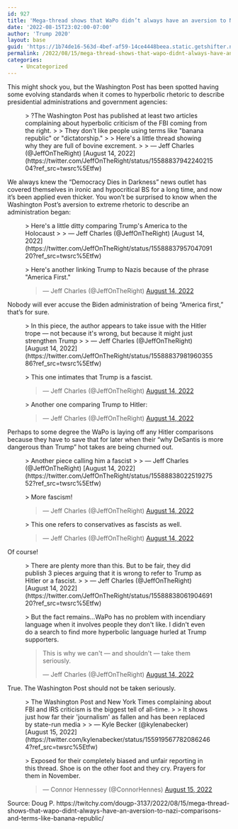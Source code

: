 ```yaml
---
id: 927
title: 'Mega-thread shows that WaPo didn’t always have an aversion to Nazi comparisons and terms like ‘banana republic’'
date: '2022-08-15T23:02:00-07:00'
author: 'Trump 2020'
layout: base
guid: 'https://1b74de16-563d-4bef-af59-14ce4448beea.static.getshifter.net/?p=927'
permalink: /2022/08/15/mega-thread-shows-that-wapo-didnt-always-have-an-aversion-to-nazi-comparisons-and-terms-like-banana-republic/
categories:
    - Uncategorized
---
```


This might shock you, but the Washington Post has been spotted having some evolving standards when it comes to hyperbolic rhetoric to describe presidential administrations and government agencies:

<figure class="wp-block-embed is-type-rich is-provider-twitter wp-block-embed-twitter"><div class="wp-block-embed__wrapper">> ?The Washington Post has published at least two articles complaining about hyperbolic criticism of the FBI coming from the right.  
>   
> They don't like people using terms like "banana republic" or "dictatorship."  
>   
> Here's a little thread showing why they are full of bovine excrement.
> 
> — Jeff Charles (@JeffOnTheRight) [August 14, 2022](https://twitter.com/JeffOnTheRight/status/1558883794224021504?ref_src=twsrc%5Etfw)

<script async="" charset="utf-8" src="https://platform.twitter.com/widgets.js"></script></div></figure>We always knew the “Democracy Dies in Darkness” news outlet has covered themselves in ironic and hypocritical BS for a long time, and now it’s been applied even thicker. You won’t be surprised to know when the Washington Post’s aversion to extreme rhetoric to describe an administration began:

<figure class="wp-block-embed is-type-rich is-provider-twitter wp-block-embed-twitter"><div class="wp-block-embed__wrapper">> Here's a little ditty comparing Trump's America to the Holocaust<https://t.co/IGwpanksjY>
> 
> — Jeff Charles (@JeffOnTheRight) [August 14, 2022](https://twitter.com/JeffOnTheRight/status/1558883795704709120?ref_src=twsrc%5Etfw)

<script async="" charset="utf-8" src="https://platform.twitter.com/widgets.js"></script></div></figure><figure class="wp-block-embed is-type-rich is-provider-twitter wp-block-embed-twitter"><div class="wp-block-embed__wrapper">> Here's another linking Trump to Nazis because of the phrase "America First."<https://t.co/QWWBaLYGng>
> 
> — Jeff Charles (@JeffOnTheRight) [August 14, 2022](https://twitter.com/JeffOnTheRight/status/1558883796757499904?ref_src=twsrc%5Etfw)

<script async="" charset="utf-8" src="https://platform.twitter.com/widgets.js"></script></div></figure>Nobody will ever accuse the Biden administration of being “America first,” that’s for sure.

<figure class="wp-block-embed is-type-rich is-provider-twitter wp-block-embed-twitter"><div class="wp-block-embed__wrapper">> In this piece, the author appears to take issue with the Hitler trope — not because it's wrong, but because it might just strengthen Trump<https://t.co/zahcRESDS5>
> 
> — Jeff Charles (@JeffOnTheRight) [August 14, 2022](https://twitter.com/JeffOnTheRight/status/1558883798196035586?ref_src=twsrc%5Etfw)

<script async="" charset="utf-8" src="https://platform.twitter.com/widgets.js"></script></div></figure><figure class="wp-block-embed is-type-rich is-provider-twitter wp-block-embed-twitter"><div class="wp-block-embed__wrapper">> This one intimates that Trump is a fascist.<https://t.co/FXwsNLRwmp>
> 
> — Jeff Charles (@JeffOnTheRight) [August 14, 2022](https://twitter.com/JeffOnTheRight/status/1558883799387234304?ref_src=twsrc%5Etfw)

<script async="" charset="utf-8" src="https://platform.twitter.com/widgets.js"></script></div></figure><figure class="wp-block-embed is-type-rich is-provider-twitter wp-block-embed-twitter"><div class="wp-block-embed__wrapper">> Another one comparing Trump to Hitler:<https://t.co/5FfT0PSUOJ>
> 
> — Jeff Charles (@JeffOnTheRight) [August 14, 2022](https://twitter.com/JeffOnTheRight/status/1558883800804900867?ref_src=twsrc%5Etfw)

<script async="" charset="utf-8" src="https://platform.twitter.com/widgets.js"></script></div></figure>Perhaps to some degree the WaPo is laying off any Hitler comparisons because they have to save that for later when their “why DeSantis is more dangerous than Trump” hot takes are being churned out.

<figure class="wp-block-embed is-type-rich is-provider-twitter wp-block-embed-twitter"><div class="wp-block-embed__wrapper">> Another piece calling him a fascist<https://t.co/BUeG9h8W43>
> 
> — Jeff Charles (@JeffOnTheRight) [August 14, 2022](https://twitter.com/JeffOnTheRight/status/1558883802251927552?ref_src=twsrc%5Etfw)

<script async="" charset="utf-8" src="https://platform.twitter.com/widgets.js"></script></div></figure><figure class="wp-block-embed is-type-rich is-provider-twitter wp-block-embed-twitter"><div class="wp-block-embed__wrapper">> More fascism!<https://t.co/oId8uUmuDj>
> 
> — Jeff Charles (@JeffOnTheRight) [August 14, 2022](https://twitter.com/JeffOnTheRight/status/1558883803384479745?ref_src=twsrc%5Etfw)

<script async="" charset="utf-8" src="https://platform.twitter.com/widgets.js"></script></div></figure><figure class="wp-block-embed is-type-rich is-provider-twitter wp-block-embed-twitter"><div class="wp-block-embed__wrapper">> This one refers to conservatives as fascists as well.
> 
> — Jeff Charles (@JeffOnTheRight) [August 14, 2022](https://twitter.com/JeffOnTheRight/status/1558883804734971904?ref_src=twsrc%5Etfw)

<script async="" charset="utf-8" src="https://platform.twitter.com/widgets.js"></script></div></figure>Of course!

<figure class="wp-block-embed is-type-rich is-provider-twitter wp-block-embed-twitter"><div class="wp-block-embed__wrapper">> There are plenty more than this. But to be fair, they did publish 3 pieces arguing that it is wrong to refer to Trump as Hitler or a fascist.<https://t.co/h7S0l7B3nP><https://t.co/Bei5sU1otX><https://t.co/DJXYHY7WAl>
> 
> — Jeff Charles (@JeffOnTheRight) [August 14, 2022](https://twitter.com/JeffOnTheRight/status/1558883806190469120?ref_src=twsrc%5Etfw)

<script async="" charset="utf-8" src="https://platform.twitter.com/widgets.js"></script></div></figure><figure class="wp-block-embed is-type-rich is-provider-twitter wp-block-embed-twitter"><div class="wp-block-embed__wrapper">> But the fact remains…WaPo has no problem with incendiary language when it involves people they don't like. I didn't even do a search to find more hyperbolic language hurled at Trump supporters.  
>   
> This is why we can't — and shouldn't — take them seriously.
> 
> — Jeff Charles (@JeffOnTheRight) [August 14, 2022](https://twitter.com/JeffOnTheRight/status/1558883807591383041?ref_src=twsrc%5Etfw)

<script async="" charset="utf-8" src="https://platform.twitter.com/widgets.js"></script></div></figure>True. The Washington Post should not be taken seriously.

<figure class="wp-block-embed is-type-rich is-provider-twitter wp-block-embed-twitter"><div class="wp-block-embed__wrapper">> The Washington Post and New York Times complaining about FBI and IRS criticism is the biggest tell of all-time.  
>   
> It shows just how far their 'journalism' as fallen and has been replaced by state-run media<https://t.co/5QcCsCGKah>
> 
> — Kyle Becker (@kylenabecker) [August 15, 2022](https://twitter.com/kylenabecker/status/1559195677820862464?ref_src=twsrc%5Etfw)

<script async="" charset="utf-8" src="https://platform.twitter.com/widgets.js"></script></div></figure><figure class="wp-block-embed is-type-rich is-provider-twitter wp-block-embed-twitter"><div class="wp-block-embed__wrapper">> Exposed for their completely biased and unfair reporting in this thread. Shoe is on the other foot and they cry. Prayers for them in November. <https://t.co/paaztCmGuq>
> 
> — Connor Hennessey (@ConnorHennes) [August 15, 2022](https://twitter.com/ConnorHennes/status/1559199792672215040?ref_src=twsrc%5Etfw)

<script async="" charset="utf-8" src="https://platform.twitter.com/widgets.js"></script></div></figure>Source: Doug P. https://twitchy.com/dougp-3137/2022/08/15/mega-thread-shows-that-wapo-didnt-always-have-an-aversion-to-nazi-comparisons-and-terms-like-banana-republic/